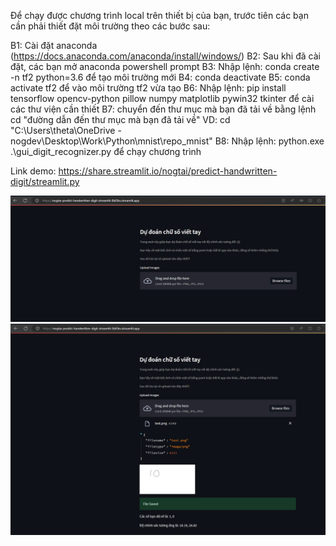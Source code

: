 Để chạy được chương trình local trên thiết bị của bạn, trước tiên các bạn cần phải thiết đặt môi trường theo các bước sau:

B1: Cài đặt anaconda (https://docs.anaconda.com/anaconda/install/windows/)
B2: Sau khi đã cài đặt, các bạn mở anaconda powershell prompt
B3: Nhập lệnh: conda create -n tf2 python=3.6 để tạo môi trường mới
B4: conda deactivate 
B5: conda activate tf2 để vào môi trường tf2 vừa tạo
B6: Nhập lệnh: pip install tensorflow opencv-python pillow numpy matplotlib pywin32 tkinter để cài các thư viện cần thiết
B7: chuyển đến thư mục mà bạn đã tải về bằng lệnh cd "đường dẫn đến thư mục mà bạn đã tải về"
    VD: cd "C:\Users\theta\OneDrive - nogdev\Desktop\Work\Python\mnist\repo_mnist"
B8: Nhập lệnh: python.exe .\gui_digit_recognizer.py để chạy chương trình

Link demo: https://share.streamlit.io/nogtai/predict-handwritten-digit/streamlit.py

![Alt text](./image/web_demo.png "Demo website")
![Alt text](./image/demo_test.png "Demo website")